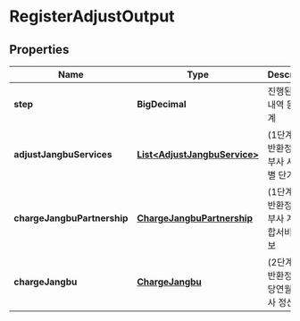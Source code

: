 

# RegisterAdjustOutput


## Properties

Name | Type | Description | Notes
------------ | ------------- | ------------- | -------------
**step** | **BigDecimal** | 진행된 정산내역 등록단계 | 
**adjustJangbuServices** | [**List&lt;AdjustJangbuService&gt;**](AdjustJangbuService.md) | (1단계진행시 반환정보) 장부사 서비스별 단가목록 |  [optional]
**chargeJangbuPartnership** | [**ChargeJangbuPartnership**](ChargeJangbuPartnership.md) | (1단계진행시 반환정보) 장부사 계좌통합서비스 정보 |  [optional]
**chargeJangbu** | [**ChargeJangbu**](ChargeJangbu.md) | (2단계진행시 반환정보) 해당연월 장부사 정산금액 |  [optional]



